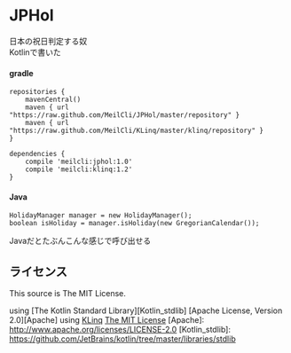 ﻿# JPHol
日本の祝日判定する奴  
Kotlinで書いた

#### gradle
	repositories {
		mavenCentral()
		maven { url "https://raw.github.com/MeilCli/JPHol/master/repository" }
		maven { url "https://raw.github.com/MeilCli/KLinq/master/klinq/repository" }
	}
	
	dependencies {
		compile 'meilcli:jphol:1.0'
 		compile 'meilcli:klinq:1.2'
	}


#### Java
	HolidayManager manager = new HolidayManager();
	boolean isHoliday = manager.isHoliday(new GregorianCalendar());

Javaだとたぶんこんな感じで呼び出せる


ライセンス
----------

This source is The MIT License.

using [The Kotlin Standard Library][Kotlin_stdlib] [Apache License, Version 2.0][Apache]
using [KLinq](https://github.com/MeilCli/KLinq) [The MIT License](https://github.com/MeilCli/KLinq/blob/master/LICENSE)
[Apache]: http://www.apache.org/licenses/LICENSE-2.0
[Kotlin_stdlib]: https://github.com/JetBrains/kotlin/tree/master/libraries/stdlib
